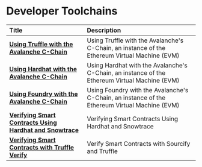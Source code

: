 # Developer Toolchains

| Title                                                                                                                                 | Description                                                                                   |
| :------------------------------------------------------------------------------------------------------------------------------------ | :-------------------------------------------------------------------------------------------- |
| [**Using Truffle with the Avalanche C-Chain**](using-truffle-with-the-avalanche-c-chain.md)                                           | Using Truffle with the Avalanche's C-Chain, an instance of the Ethereum Virtual Machine (EVM) |
| [**Using Hardhat with the Avalanche C-Chain**](using-hardhat-with-the-avalanche-c-chain.md)                                           | Using Hardhat with the Avalanche's C-Chain, an instance of the Ethereum Virtual Machine (EVM) |
| [**Using Foundry with the Avalanche C-Chain**](using-foundry-with-the-avalanche-c-chain.md)                                           | Using Foundry with the Avalanche's C-Chain, an instance of the Ethereum Virtual Machine (EVM) |
| [**Verifying Smart Contracts Using Hardhat and Snowtrace**](verify-smart-contract-using-hardhat-and-snowtrace.md)                     | Verifying Smart Contracts Using Hardhat and Snowtrace                                         |
| [**Verifying Smart Contracts with Truffle Verify**](verify-smart-contracts-with-truffle-verify.md)                                    | Verify Smart Contracts with Sourcify and Truffle                                              |